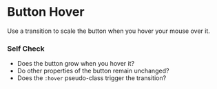 # Button Hover

Use a transition to scale the button when you hover your mouse over it.


### Self Check
- Does the button grow when you hover it?
- Do other properties of the button remain unchanged?
- Does the `:hover` pseudo-class trigger the transition?
